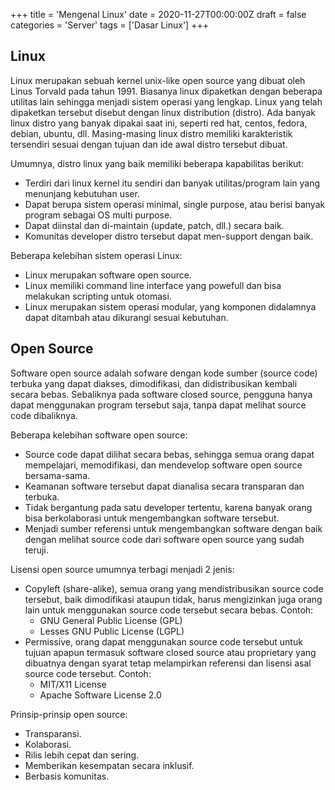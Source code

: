 +++
title = 'Mengenal Linux'
date = 2020-11-27T00:00:00Z
draft = false
categories = 'Server'
tags = ['Dasar Linux']
+++

## Linux
Linux merupakan sebuah kernel unix-like open source yang dibuat oleh Linus Torvald pada tahun 1991. Biasanya linux dipaketkan dengan beberapa utilitas lain sehingga menjadi sistem operasi yang lengkap. Linux yang telah dipaketkan tersebut disebut dengan linux distribution (distro). Ada banyak linux distro yang banyak dipakai saat ini, seperti red hat, centos, fedora, debian, ubuntu, dll. Masing-masing linux distro memiliki karakteristik tersendiri sesuai dengan tujuan dan ide awal distro tersebut dibuat.

Umumnya, distro linux yang baik memiliki beberapa kapabilitas berikut:
- Terdiri dari linux kernel itu sendiri dan banyak utilitas/program lain yang menunjang kebutuhan user.
- Dapat berupa sistem operasi minimal, single purpose, atau berisi banyak program sebagai OS multi purpose.
- Dapat diinstal dan di-maintain (update, patch, dll.) secara baik.
- Komunitas developer distro tersebut dapat men-support dengan baik.

Beberapa kelebihan sistem operasi Linux:
- Linux merupakan software open source.
- Linux memiliki command line interface yang powefull dan bisa melakukan scripting untuk otomasi.
- Linux merupakan sistem operasi modular, yang komponen didalamnya dapat ditambah atau dikurangi sesuai kebutuhan.

## Open Source
Software open source adalah sofware dengan kode sumber (source code) terbuka yang dapat diakses, dimodifikasi, dan didistribusikan kembali secara bebas. Sebaliknya pada software closed source, pengguna hanya dapat menggunakan program tersebut saja, tanpa dapat melihat source code dibaliknya.

Beberapa kelebihan software open source:
- Source code dapat dilihat secara bebas, sehingga semua orang dapat mempelajari, memodifikasi, dan mendevelop software open source bersama-sama.
- Keamanan software tersebut dapat dianalisa secara transparan dan terbuka.
- Tidak bergantung pada satu developer tertentu, karena banyak orang bisa berkolaborasi untuk mengembangkan software tersebut.
- Menjadi sumber referensi untuk mengembangkan software dengan baik dengan melihat source code dari software open source yang sudah teruji.

Lisensi open source umumnya terbagi menjadi 2 jenis:
- Copyleft (share-alike), semua orang yang mendistribusikan source code tersebut, baik dimodifikasi ataupun tidak, harus mengizinkan juga orang lain untuk menggunakan source code tersebut secara bebas.
Contoh:
  - GNU General Public License (GPL)
  - Lesses GNU Public License (LGPL)
- Permissive, orang dapat menggunakan source code tersebut untuk tujuan apapun termasuk software closed source atau proprietary yang dibuatnya dengan syarat tetap melampirkan referensi dan lisensi asal source code tersebut.
Contoh:
  - MIT/X11 License
  - Apache Software License 2.0

Prinsip-prinsip open source:
- Transparansi.
- Kolaborasi.
- Rilis lebih cepat dan sering.
- Memberikan kesempatan secara inklusif.
- Berbasis komunitas.